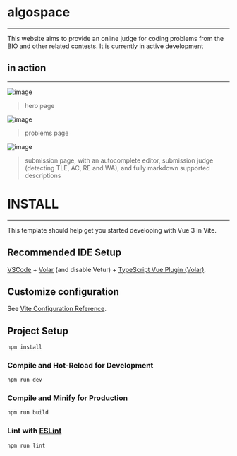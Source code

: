 # algospace
---
This website aims to provide an online judge for coding problems from the BIO and other related contests. It is currently in active development

## in action
---
![image](https://github.com/ron0studios/algospace/assets/47331292/a8e9bee0-8f4f-454a-bbfa-3990bef063c5)
> hero page

![image](https://github.com/ron0studios/algospace/assets/47331292/f7bffd7d-0ca5-4946-ac3e-fd48e61fa5f0)
> problems page

![image](https://github.com/ron0studios/algospace/assets/47331292/fbdbea5a-1e87-4ae3-8cf1-1d27441174a8)
> submission page, with an autocomplete editor, submission judge (detecting TLE, AC, RE and WA), and fully markdown supported descriptions


# INSTALL
---

This template should help get you started developing with Vue 3 in Vite.

## Recommended IDE Setup

[VSCode](https://code.visualstudio.com/) + [Volar](https://marketplace.visualstudio.com/items?itemName=Vue.volar) (and disable Vetur) + [TypeScript Vue Plugin (Volar)](https://marketplace.visualstudio.com/items?itemName=Vue.vscode-typescript-vue-plugin).

## Customize configuration

See [Vite Configuration Reference](https://vitejs.dev/config/).

## Project Setup

```sh
npm install
```

### Compile and Hot-Reload for Development

```sh
npm run dev
```

### Compile and Minify for Production

```sh
npm run build
```

### Lint with [ESLint](https://eslint.org/)

```sh
npm run lint
```
